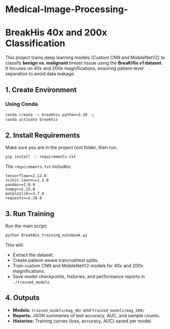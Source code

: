 # Medical-Image-Processing-

# BreakHis 40x and 200x Classification

This project trains deep learning models (Custom CNN and MobileNetV2) to classify **benign vs. malignant** breast tissue using the **BreaKHis v1 dataset**. It focuses on 40x and 200x magnifications, ensuring patient-level separation to avoid data leakage.

## 1. Create Environment

### Using Conda
```bash
conda create -n breakhis python=3.10 -y
conda activate breakhis
```

## 2. Install Requirements

Make sure you are in the project root folder, then run:
```bash
pip install -r requirements.txt
```

The `requirements.txt` includes:
```
tensorflow>=2.12.0
scikit-learn>=1.2.0
pandas>=2.0.0
numpy>=1.23.0
matplotlib>=3.7.0
requests>=2.28.0
```


## 3. Run Training

Run the main script:
```bash
python BreakHis_training_notebook.py
```
This will:
- Extract the dataset.
- Create patient-aware train/val/test splits.
- Train custom CNN and MobileNetV2 models for 40x and 200x magnifications.
- Save model checkpoints, histories, and performance reports in `./trained_models`.

## 4. Outputs

- **Models:** `trained_models/mag_40/` and `trained_models/mag_200/`
- **Reports:** JSON summaries of test accuracy, AUC, and sample counts.
- **Histories:** Training curves (loss, accuracy, AUC) saved per model.

